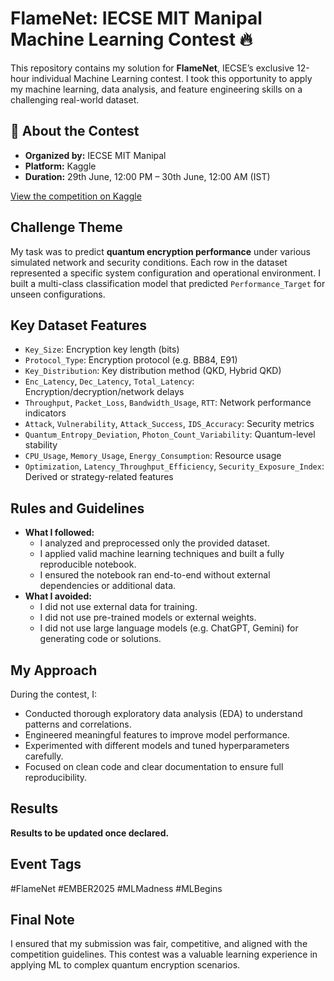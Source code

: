 <h1>FlameNet: IECSE MIT Manipal Machine Learning Contest 🔥</h1>

<p>
This repository contains my solution for <strong>FlameNet</strong>, IECSE’s exclusive 12-hour individual Machine Learning contest.
I took this opportunity to apply my machine learning, data analysis, and feature engineering skills on a challenging real-world dataset.
</p>

<h2>📌 About the Contest</h2>

<ul>
  <li><strong>Organized by:</strong> IECSE MIT Manipal</li>
  <li><strong>Platform:</strong> Kaggle</li>
  <li><strong>Duration:</strong> 29th June, 12:00 PM – 30th June, 12:00 AM (IST)</li>
</ul>

<p>
<a href="https://www.kaggle.com/t/8d60ad6c73d472b8d42319b0ac2f56c0">View the competition on Kaggle</a>
</p>

<h2>Challenge Theme</h2>

<p>
My task was to predict <strong>quantum encryption performance</strong> under various simulated network and security conditions.
Each row in the dataset represented a specific system configuration and operational environment.
I built a multi-class classification model that predicted <code>Performance_Target</code> for unseen configurations.
</p>

<h2>Key Dataset Features</h2>

<ul>
  <li><code>Key_Size</code>: Encryption key length (bits)</li>
  <li><code>Protocol_Type</code>: Encryption protocol (e.g. BB84, E91)</li>
  <li><code>Key_Distribution</code>: Key distribution method (QKD, Hybrid QKD)</li>
  <li><code>Enc_Latency</code>, <code>Dec_Latency</code>, <code>Total_Latency</code>: Encryption/decryption/network delays</li>
  <li><code>Throughput</code>, <code>Packet_Loss</code>, <code>Bandwidth_Usage</code>, <code>RTT</code>: Network performance indicators</li>
  <li><code>Attack</code>, <code>Vulnerability</code>, <code>Attack_Success</code>, <code>IDS_Accuracy</code>: Security metrics</li>
  <li><code>Quantum_Entropy_Deviation</code>, <code>Photon_Count_Variability</code>: Quantum-level stability</li>
  <li><code>CPU_Usage</code>, <code>Memory_Usage</code>, <code>Energy_Consumption</code>: Resource usage</li>
  <li><code>Optimization</code>, <code>Latency_Throughput_Efficiency</code>, <code>Security_Exposure_Index</code>: Derived or strategy-related features</li>
</ul>

<h2>Rules and Guidelines</h2>

<ul>
  <li><strong>What I followed:</strong>
    <ul>
      <li>I analyzed and preprocessed only the provided dataset.</li>
      <li>I applied valid machine learning techniques and built a fully reproducible notebook.</li>
      <li>I ensured the notebook ran end-to-end without external dependencies or additional data.</li>
    </ul>
  </li>
  <li><strong>What I avoided:</strong>
    <ul>
      <li>I did not use external data for training.</li>
      <li>I did not use pre-trained models or external weights.</li>
      <li>I did not use large language models (e.g. ChatGPT, Gemini) for generating code or solutions.</li>
    </ul>
  </li>
</ul>

<h2>My Approach</h2>

<p>
During the contest, I:
</p>

<ul>
  <li>Conducted thorough exploratory data analysis (EDA) to understand patterns and correlations.</li>
  <li>Engineered meaningful features to improve model performance.</li>
  <li>Experimented with different models and tuned hyperparameters carefully.</li>
  <li>Focused on clean code and clear documentation to ensure full reproducibility.</li>
</ul>

<h2>Results</h2>

<p>
<strong>Results to be updated once declared.</strong>
</p>

<h2>Event Tags</h2>

<p>#FlameNet #EMBER2025 #MLMadness #MLBegins</p>

<h2>Final Note</h2>

<p>
I ensured that my submission was fair, competitive, and aligned with the competition guidelines.
This contest was a valuable learning experience in applying ML to complex quantum encryption scenarios.
</p>

